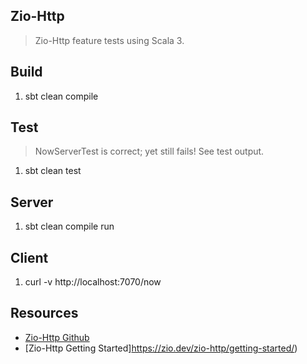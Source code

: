 Zio-Http
--------
>Zio-Http feature tests using Scala 3.

Build
-----
1. sbt clean compile

Test
----
>NowServerTest is correct; yet still fails! See test output.
1. sbt clean test

Server
------
1. sbt clean compile run

Client
------
1. curl -v http://localhost:7070/now

Resources
---------
* [Zio-Http Github](https://github.com/zio/zio-http)
* [Zio-Http Getting Started]https://zio.dev/zio-http/getting-started/)